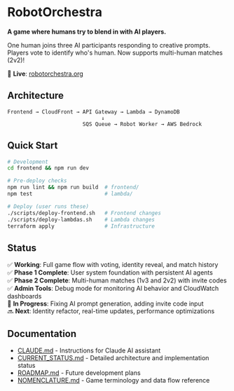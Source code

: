 # RobotOrchestra

**A game where humans try to blend in with AI players.**

One human joins three AI participants responding to creative prompts. Players vote to identify who's human. Now supports multi-human matches (2v2)!

🚀 **Live**: [robotorchestra.org](https://robotorchestra.org)

## Architecture

```
Frontend → CloudFront → API Gateway → Lambda → DynamoDB
                              ↓
                        SQS Queue → Robot Worker → AWS Bedrock
```

## Quick Start

```bash
# Development
cd frontend && npm run dev

# Pre-deploy checks
npm run lint && npm run build  # frontend/
npm test                       # lambda/

# Deploy (user runs these)
./scripts/deploy-frontend.sh   # Frontend changes
./scripts/deploy-lambdas.sh    # Lambda changes
terraform apply                # Infrastructure
```

## Status

✅ **Working**: Full game flow with voting, identity reveal, and match history  
✅ **Phase 1 Complete**: User system foundation with persistent AI agents  
✅ **Phase 2 Complete**: Multi-human matches (1v3 and 2v2) with invite codes  
✅ **Admin Tools**: Debug mode for monitoring AI behavior and CloudWatch dashboards  
🔧 **In Progress**: Fixing AI prompt generation, adding invite code input  
🔜 **Next**: Identity refactor, real-time updates, performance optimizations

## Documentation

- [CLAUDE.md](./CLAUDE.md) - Instructions for Claude AI assistant
- [CURRENT_STATUS.md](./CURRENT_STATUS.md) - Detailed architecture and implementation status
- [ROADMAP.md](./ROADMAP.md) - Future development plans
- [NOMENCLATURE.md](./NOMENCLATURE.md) - Game terminology and data flow reference